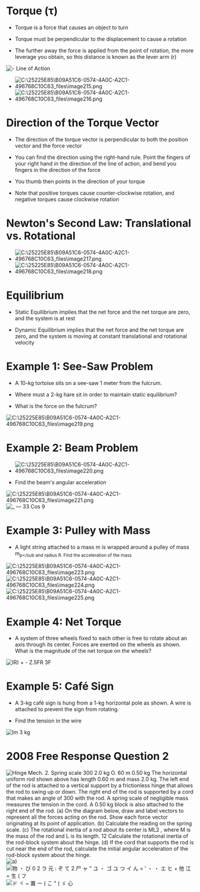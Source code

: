 Torque (τ)
==========

-   Torque is a force that causes an object to turn

-   Torque must be perpendicular to the displacement to cause a rotation

-   The further away the force is applied from the point of rotation, the more leverage you obtain, so this distance is known as the lever arm (r)

  <img src="./media/image214.png" alt="- Line of Action "/>

-   <img src="./media/image215.png" alt="C:\25225E85\B09A51C6-0574-4A0C-A2C1-496768C10C63_files\image215.png"/>

-   <img src="./media/image216.png" alt="C:\25225E85\B09A51C6-0574-4A0C-A2C1-496768C10C63_files\image216.png"/>

Direction of the Torque Vector
==============================

-   The direction of the torque vector is perpendicular to both the position vector and the force vector

-   You can find the direction using the right-hand rule. Point the fingers of your right hand in the direction of the line of action, and bend you fingers in the direction of the force

-   You thumb then points in the direction of your torque

-   Note that positive torques cause counter-clockwise rotation, and negative torques cause clockwise rotation

Newton's Second Law: Translational vs. Rotational
=================================================

-   <img src="./media/image217.png" alt="C:\25225E85\B09A51C6-0574-4A0C-A2C1-496768C10C63_files\image217.png"/>

-   <img src="./media/image218.png" alt="C:\25225E85\B09A51C6-0574-4A0C-A2C1-496768C10C63_files\image218.png"/>

Equilibrium
===========

-   Static Equilibrium implies that the net force and the net torque are zero, and the system is at rest

-   Dynamic Equilibrium implies that the net force and the net torque are zero, and the system is moving at constant translational and rotational velocity

Example 1: See-Saw Problem
==========================

-   A 10-kg tortoise sits on a see-saw 1 meter from the fulcrum.

-   Where must a 2-kg hare sit in order to maintain static equilibrium?

-   What is the force on the fulcrum?

  <img src="./media/image219.png" alt="C:\25225E85\B09A51C6-0574-4A0C-A2C1-496768C10C63_files\image219.png"/>

Example 2: Beam Problem 
========================

-   <img src="./media/image220.png" alt="C:\25225E85\B09A51C6-0574-4A0C-A2C1-496768C10C63_files\image220.png"/>

-   Find the beam's angular acceleration

  <img src="./media/image221.png" alt="C:\25225E85\B09A51C6-0574-4A0C-A2C1-496768C10C63_files\image221.png"/>

  <img src="./media/image222.png" alt="_ — 33 Cos 9 "/>

Example 3: Pulley with Mass
===========================

-   A light string attached to a mass m is wrapped around a pulley of mass m<sub>p</sub  and radius R. Find the acceleration of the mass

  <img src="./media/image223.png" alt="C:\25225E85\B09A51C6-0574-4A0C-A2C1-496768C10C63_files\image223.png"/>

  <img src="./media/image224.png" alt="C:\25225E85\B09A51C6-0574-4A0C-A2C1-496768C10C63_files\image224.png"/>

  <img src="./media/image225.png" alt="C:\25225E85\B09A51C6-0574-4A0C-A2C1-496768C10C63_files\image225.png"/>

Example 4: Net Torque
=====================

-   A system of three wheels fixed to each other is free to rotate about an axis through its center. Forces are exerted on the wheels as shown. What is the magnitude of the net torque on the wheels?

  <img src="./media/image226.png" alt="IR) + - Z.5FR 3F "/>

Example 5: Café Sign
====================

-   A 3-kg café sign is hung from a 1-kg horizontal pole as shown. A wire is attached to prevent the sign from rotating.

-   Find the tension in the wire

  <img src="./media/image227.png" alt="lm 3 kg "/>

2008 Free Response Question 2
=============================

  <img src="./media/image228.png" alt="Hinge Mech. 2. Spring scale 300 2.0 kg O. 60 m 0.50 kg The horizontal uniform rod shown above has length 0.60 m and mass 2.0 kg. The left end of the rod is attached to a vertical support by a frictionless hinge that allows the rod to swing up or down. The right end of the rod is supported by a cord that makes an angle of 300 with the rod. A spring scale of negligible mass measures the tension in the cord. A 0.50 kg block is also attached to the right end of the rod. (a) On the diagram below, draw and label vectors to represent all the forces acting on the rod. Show each force vector originating at its point of application. (b) Calculate the reading on the spring scale. (c) The rotational inertia of a rod about its center is ML2 , where M is the mass of the rod and L is its length. 12 Calculate the rotational inertia of the rod-block system about the hinge. (d) If the cord that supports the rod is cut near the end of the rod, calculate the initial angular acceleration of the rod-block system about the hinge. "/>

  <img src="./media/image229.png" alt="a) "/>

  <img src="./media/image230.png" alt="物 ・ び 0 2 ラ 元 : ぞ て 2 尸 ャ &quot; ユ ・ ゴ ユ つ イ ん = ′ ・ ・ エ ヒ + 他 江 = 生 ( フ "/>

  <img src="./media/image231.png" alt="ド ヾ ~ 置 ー ( こ &quot; ( ゞ 心 "/>
